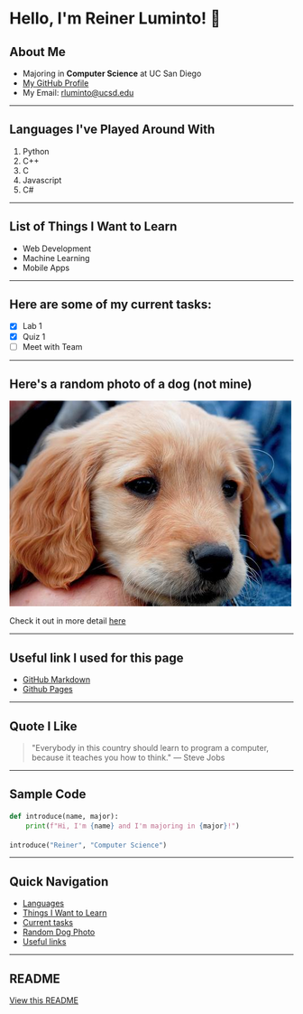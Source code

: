# Hello, I'm Reiner Luminto! 👋

## About Me

- Majoring in **Computer Science** at UC San Diego
- [My GitHub Profile](https://github.com/rluminto)
- My Email: rluminto@ucsd.edu

---

## Languages I've Played Around With
1. Python
2. C++
3. C
4. Javascript
5. C#

---

## List of Things I Want to Learn
- Web Development 
- Machine Learning
- Mobile Apps

---

## Here are some of my current tasks:
- [x] Lab 1
- [x] Quiz 1
- [ ] Meet with Team

---

## Here's a random photo of a dog (not mine)

![Random Dog](random-dog.jpg)

Check it out in more detail [here](random-dog.jpg)

---

## Useful link I used for this page

- [GitHub Markdown](https://docs.github.com/en/get-started/writing-on-github/getting-started-with-writing-and-formatting-on-github/basic-writing-and-formatting-syntax)
- [Github Pages](https://docs.github.com/en/pages/getting-started-with-github-pages/configuring-a-publishing-source-for-your-github-pages-site)

---

## Quote I Like

> "Everybody in this country should learn to program a computer, because it teaches you how to think."  — Steve Jobs

---

## Sample Code

```python
def introduce(name, major):
    print(f"Hi, I'm {name} and I'm majoring in {major}!")

introduce("Reiner", "Computer Science")
``` 

---

## Quick Navigation
  - [Languages](#languages-ive-played-around-with)
  - [Things I Want to Learn](#list-of-things-i-want-to-learn)
  - [Current tasks](#here-are-some-of-my-current-tasks)
  - [Random Dog Photo](#heres-a-random-photo-of-a-dog-not-mine)
  - [Useful links](#useful-link-i-used-for-this-page)

---

## README

[View this README](README.md)

